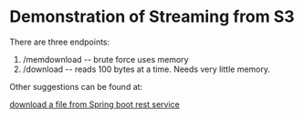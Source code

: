 # Demonstration of Streaming from S3

There are three endpoints:

1. /memdownload -- brute force uses memory
1. /download -- reads 100 bytes at a time.  Needs very little memory.

Other suggestions can be found at:

[download a file from Spring boot rest service](https://stackoverflow.com/questions/35680932/download-a-file-from-spring-boot-rest-service)